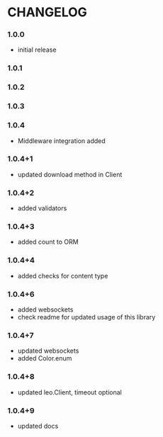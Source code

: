 # CHANGELOG

### 1.0.0
- initial release

### 1.0.1

### 1.0.2

### 1.0.3

### 1.0.4
- Middleware integration added

### 1.0.4+1
- updated download method in Client

### 1.0.4+2
- added validators

### 1.0.4+3
- added count to ORM

### 1.0.4+4
- added checks for content type
### 1.0.4+6
- added websockets
- check readme for updated usage of this library

### 1.0.4+7
- updated websockets
- added Color.enum

### 1.0.4+8
- updated leo.Client, timeout optional

### 1.0.4+9
- updated docs	